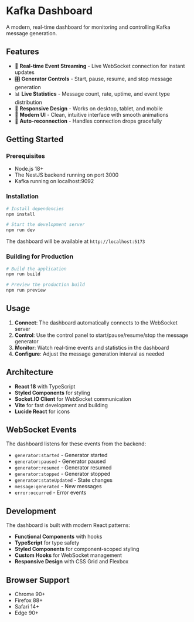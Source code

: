 # Kafka Dashboard

A modern, real-time dashboard for monitoring and controlling Kafka message generation.

## Features

- 🚀 **Real-time Event Streaming** - Live WebSocket connection for instant updates
- 🎛️ **Generator Controls** - Start, pause, resume, and stop message generation
- 📊 **Live Statistics** - Message count, rate, uptime, and event type distribution
- 📱 **Responsive Design** - Works on desktop, tablet, and mobile
- 🎨 **Modern UI** - Clean, intuitive interface with smooth animations
- 🔄 **Auto-reconnection** - Handles connection drops gracefully

## Getting Started

### Prerequisites

- Node.js 18+ 
- The NestJS backend running on port 3000
- Kafka running on localhost:9092

### Installation

```bash
# Install dependencies
npm install

# Start the development server
npm run dev
```

The dashboard will be available at `http://localhost:5173`

### Building for Production

```bash
# Build the application
npm run build

# Preview the production build
npm run preview
```

## Usage

1. **Connect**: The dashboard automatically connects to the WebSocket server
2. **Control**: Use the control panel to start/pause/resume/stop the message generator
3. **Monitor**: Watch real-time events and statistics in the dashboard
4. **Configure**: Adjust the message generation interval as needed

## Architecture

- **React 18** with TypeScript
- **Styled Components** for styling
- **Socket.IO Client** for WebSocket communication
- **Vite** for fast development and building
- **Lucide React** for icons

## WebSocket Events

The dashboard listens for these events from the backend:

- `generator:started` - Generator started
- `generator:paused` - Generator paused
- `generator:resumed` - Generator resumed
- `generator:stopped` - Generator stopped
- `generator:stateUpdated` - State changes
- `message:generated` - New messages
- `error:occurred` - Error events

## Development

The dashboard is built with modern React patterns:

- **Functional Components** with hooks
- **TypeScript** for type safety
- **Styled Components** for component-scoped styling
- **Custom Hooks** for WebSocket management
- **Responsive Design** with CSS Grid and Flexbox

## Browser Support

- Chrome 90+
- Firefox 88+
- Safari 14+
- Edge 90+